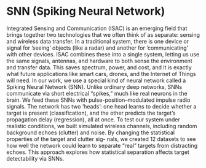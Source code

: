 # SNN (Spiking Neural Network)
Integrated Sensing and Communication (ISAC) is an emerging field that brings together two technologies that we often think of as separate: sensing and wireless data transfer. In a traditional system, there is one device or signal for ’seeing’ objects (like a radar) and another for ’communicating’ with other devices. ISAC combines these into a single system, letting us use the same signals, antennas, and hardware to both sense the environment and transfer data. This saves spectrum, power, and cost, and it is exactly what future applications like smart cars, drones, and the Internet of Things will need. In our work, we use a special kind of neural network called a Spiking Neural Network (SNN). Unlike ordinary deep networks, SNNs communicate via short electrical “spikes,” much like real neurons in the brain. We feed these SNNs with pulse-position–modulated impulse radio signals. The network has two ’heads’: one head learns to decide whether a target is present (classification), and the other predicts the target’s propagation delay (regression), all at once. To test our system under realistic conditions, we built simulated wireless channels, including random background echoes (clutter) and noise. By changing the statistical properties of the target and clutter sig- nals, we created 12 datasets to see how well the network could learn to separate “real” targets from distracting echoes. This approach explores how statistical separation affects target detectability via SNNs.

